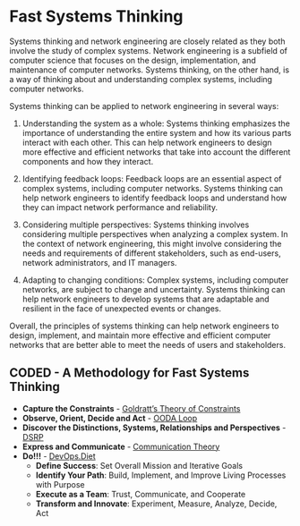 # Fast Systems Thinking
Systems thinking and network engineering are closely related as they both involve the study of complex systems. Network engineering is a subfield of computer science that focuses on the design, implementation, and maintenance of computer networks. Systems thinking, on the other hand, is a way of thinking about and understanding complex systems, including computer networks.

Systems thinking can be applied to network engineering in several ways:

1. Understanding the system as a whole: Systems thinking emphasizes the importance of understanding the entire system and how its various parts interact with each other. This can help network engineers to design more effective and efficient networks that take into account the different components and how they interact.

2. Identifying feedback loops: Feedback loops are an essential aspect of complex systems, including computer networks. Systems thinking can help network engineers to identify feedback loops and understand how they can impact network performance and reliability.

3. Considering multiple perspectives: Systems thinking involves considering multiple perspectives when analyzing a complex system. In the context of network engineering, this might involve considering the needs and requirements of different stakeholders, such as end-users, network administrators, and IT managers.

4. Adapting to changing conditions: Complex systems, including computer networks, are subject to change and uncertainty. Systems thinking can help network engineers to develop systems that are adaptable and resilient in the face of unexpected events or changes.

Overall, the principles of systems thinking can help network engineers to design, implement, and maintain more effective and efficient computer networks that are better able to meet the needs of users and stakeholders.

## CODED - A Methodology for Fast Systems Thinking

- **Capture the Constraints** - [Goldratt’s Theory of Constraints](https://www.leanproduction.com/theory-of-constraints/) 
- **Observe, Orient, Decide and Act** - [OODA Loop](https://en.wikipedia.org/wiki/OODA_loop)
- **Discover the Distinctions, Systems, Relationships and Perspectives** - [DSRP](https://en.wikipedia.org/wiki/DSRP)
- **Express and Communicate** - [Communication Theory](https://en.wikipedia.org/wiki/Communication_theory)
- **Do!!!** - [DevOps.Diet](https://devops.diet) 
    - **Define Success**: Set Overall Mission and Iterative Goals
    - **Identify Your Path**: Build, Implement, and Improve Living Processes with Purpose
    - **Execute as a Team**: Trust, Communicate, and Cooperate
    - **Transform and Innovate**: Experiment, Measure, Analyze, Decide, Act

